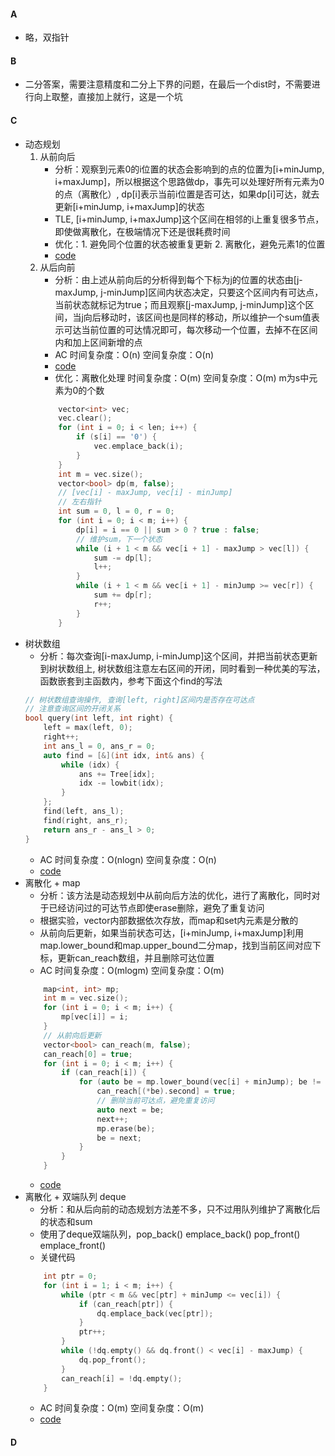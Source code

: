 #### A
* 略，双指针
#### B
* 二分答案，需要注意精度和二分上下界的问题，在最后一个dist时，不需要进行向上取整，直接加上就行，这是一个坑
#### C
* 动态规划
    1. 从前向后
        * 分析：观察到元素0的i位置的状态会影响到的点的位置为[i+minJump, i+maxJump]，所以根据这个思路做dp，事先可以处理好所有元素为0的点（离散化）, dp[i]表示当前i位置是否可达，如果dp[i]可达，就去更新[i+minJump, i+maxJump]的状态
        * TLE, [i+minJump, i+maxJump]这个区间在相邻的i上重复很多节点，即使做离散化，在极端情况下还是很耗费时间
        * 优化：1. 避免同个位置的状态被重复更新 2. 离散化，避免元素1的位置  
        * [code](https://leetcode-cn.com/submissions/detail/180012077/)
    2. 从后向前
        * 分析：由上述从前向后的分析得到每个下标为j的位置的状态由[j-maxJump, j-minJump]区间内状态决定，只要这个区间内有可达点，当前状态就标记为true；而且观察[j-maxJump, j-minJump]这个区间，当j向后移动时，该区间也是同样的移动，所以维护一个sum值表示可达当前位置的可达情况即可，每次移动一个位置，去掉不在区间内和加上区间新增的点
        * AC 时间复杂度：O(n) 空间复杂度：O(n)
        * [code](https://leetcode-cn.com/submissions/detail/180035841/)
        * 优化：离散化处理 时间复杂度：O(m) 空间复杂度：O(m) m为s中元素为0的个数
        ```c++
			vector<int> vec;
			vec.clear();
			for (int i = 0; i < len; i++) {
				if (s[i] == '0') {
					vec.emplace_back(i);
				}
			}
			int m = vec.size();
			vector<bool> dp(m, false);
			// [vec[i] - maxJump, vec[i] - minJump]
			// 左右指针
			int sum = 0, l = 0, r = 0;
			for (int i = 0; i < m; i++) {
				dp[i] = i == 0 || sum > 0 ? true : false;
				// 维护sum，下一个状态
				while (i + 1 < m && vec[i + 1] - maxJump > vec[l]) {
					sum -= dp[l];
					l++;
				}
				while (i + 1 < m && vec[i + 1] - minJump >= vec[r]) {
					sum += dp[r];
					r++;
				}
			} 
        ```
* 树状数组
    * 分析：每次查询[i-maxJump, i-minJump]这个区间，并把当前状态更新到树状数组上, 树状数组注意左右区间的开闭，同时看到一种优美的写法，函数嵌套到主函数内，参考下面这个find的写法
    ```c++
	// 树状数组查询操作, 查询[left, right]区间内是否存在可达点
    // 注意查询区间的开闭关系
    bool query(int left, int right) {
        left = max(left, 0);
        right++;
        int ans_l = 0, ans_r = 0;
        auto find = [&](int idx, int& ans) {
            while (idx) {
                ans += Tree[idx];
                idx -= lowbit(idx);
            }
        };
        find(left, ans_l);
        find(right, ans_r);
        return ans_r - ans_l > 0;
    }
    ```
    * AC 时间复杂度：O(nlogn) 空间复杂度：O(n)
    * [code](https://leetcode-cn.com/submissions/detail/180739743/)
* 离散化 + map
    * 分析：该方法是动态规划中从前向后方法的优化，进行了离散化，同时对于已经访问过的可达节点即使erase删除，避免了重复访问
    * 根据实验，vector内部数据依次存放，而map和set内元素是分散的
    * 从前向后更新，如果当前状态可达，[i+minJump, i+maxJump]利用map.lower\_bound和map.upper\_bound二分map，找到当前区间对应下标，更新can\_reach数组，并且删除可达位置
    * AC 时间复杂度：O(mlogm) 空间复杂度：O(m)
    ```c++
		map<int, int> mp;
        int m = vec.size();
        for (int i = 0; i < m; i++) {
            mp[vec[i]] = i;
        }
        // 从前向后更新
        vector<bool> can_reach(m, false);
        can_reach[0] = true;
        for (int i = 0; i < m; i++) {
            if (can_reach[i]) {
                for (auto be = mp.lower_bound(vec[i] + minJump); be != mp.upper_bound(vec[i] + maxJump);) {
                    can_reach[(*be).second] = true;
                    // 删除当前可达点，避免重复访问 
					auto next = be;
                    next++;
                    mp.erase(be);
                    be = next;
                }
            }
        }
    ```
    * [code](https://leetcode-cn.com/submissions/detail/180753806/)
* 离散化 + 双端队列 deque
    * 分析：和从后向前的动态规划方法差不多，只不过用队列维护了离散化后的状态和sum
    * 使用了deque双端队列，pop\_back() emplace\_back() pop\_front() emplace\_front()
    * 关键代码
    ```c++
		int ptr = 0;
        for (int i = 1; i < m; i++) {
            while (ptr < m && vec[ptr] + minJump <= vec[i]) {
                if (can_reach[ptr]) {
                    dq.emplace_back(vec[ptr]);
                }
                ptr++;
            }
            while (!dq.empty() && dq.front() < vec[i] - maxJump) {
                dq.pop_front();
            }
            can_reach[i] = !dq.empty();
        }
    ```
	* AC 时间复杂度：O(m) 空间复杂度：O(m)
	* [code](https://leetcode-cn.com/submissions/detail/180905414/)
#### D
